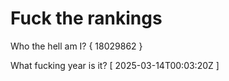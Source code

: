 # Fuck the rankings

Who the hell am I?
{ 18029862 }

What fucking year is it?
[ 2025-03-14T00:03:20Z ]

